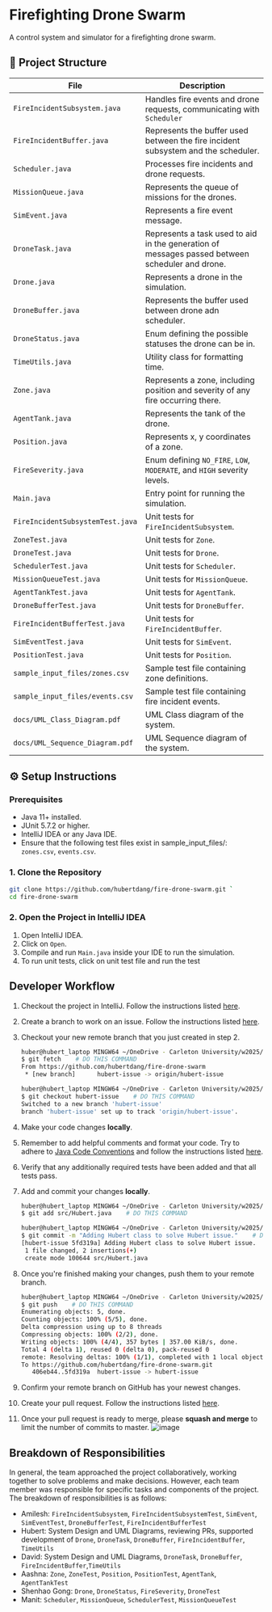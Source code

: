 # Firefighting Drone Swarm

A control system and simulator for a firefighting drone swarm.

## 📂 Project Structure

| **File**                         | **Description**                                                                                 |
|----------------------------------|-------------------------------------------------------------------------------------------------|
| `FireIncidentSubsystem.java`     | Handles fire events and drone requests, communicating with `Scheduler`                          |
| `FireIncidentBuffer.java`        | Represents the buffer used between the fire incident subsystem and the scheduler.               |
| `Scheduler.java`                 | Processes fire incidents and drone requests.                                                    |
| `MissionQueue.java`              | Represents the queue of missions for the drones.                                                |
| `SimEvent.java`                  | Represents a fire event message.                                                                |
| `DroneTask.java`                 | Represents a task used to aid in the generation of messages passed between scheduler and drone. |
| `Drone.java`                     | Represents a drone in the simulation.                                                           |
| `DroneBuffer.java`               | Represents the buffer used between drone adn scheduler.                                         |
| `DroneStatus.java`               | Enum defining the possible statuses the drone can be in.                                        |
| `TimeUtils.java`                 | Utility class for formatting time.                                                              |
| `Zone.java`                      | Represents a zone, including position and severity of any fire occurring there.                 |
| `AgentTank.java`                 | Represents the tank of the drone.                                                               |
| `Position.java`                  | Represents x, y coordinates of a zone.                                                          |
| `FireSeverity.java`              | Enum defining `NO_FIRE`, `LOW`, `MODERATE`, and `HIGH` severity levels.                         |
| `Main.java`                      | Entry point for running the simulation.                                                         |
| `FireIncidentSubsystemTest.java` | Unit tests for `FireIncidentSubsystem`.                                                         | 
| `ZoneTest.java`                  | Unit tests for `Zone`.                                                                          |
| `DroneTest.java`                 | Unit tests for `Drone`.                                                                         |
| `SchedulerTest.java`             | Unit tests for `Scheduler`.                                                                     |
| `MissionQueueTest.java`          | Unit tests for `MissionQueue`.                                                                  |
| `AgentTankTest.java`             | Unit tests for `AgentTank`.                                                                     |
| `DroneBufferTest.java`           | Unit tests for `DroneBuffer`.                                                                   |
| `FireIncidentBufferTest.java`    | Unit tests for `FireIncidentBuffer`.                                                            |
| `SimEventTest.java`              | Unit tests for `SimEvent`.                                                                      |
| `PositionTest.java`              | Unit tests for `Position`.                                                                      |
| `sample_input_files/zones.csv`   | Sample test file containing zone definitions.                                                   |
| `sample_input_files/events.csv`  | Sample test file containing fire incident events.                                               |
| `docs/UML_Class_Diagram.pdf`     | UML Class diagram of the system.                                                                |
| `docs/UML_Sequence_Diagram.pdf`  | UML Sequence diagram of the system.                                                             |

## ⚙️ Setup Instructions

### **Prerequisites**
- Java 11+ installed.
- JUnit 5.7.2 or higher.
- IntelliJ IDEA or any Java IDE.
- Ensure that the following test files exist in sample_input_files/: `zones.csv`, `events.csv`.

### **1. Clone the Repository**
```sh
git clone https://github.com/hubertdang/fire-drone-swarm.git `
cd fire-drone-swarm
```
### **2. Open the Project in IntelliJ IDEA**
1. Open IntelliJ IDEA.
2. Click on `Open`.
3. Compile and run `Main.java` inside your IDE to run the simulation.
4. To run unit tests, click on unit test file and run the test

## Developer Workflow

1. Checkout the project in IntelliJ. Follow the instructions listed [here](https://www.jetbrains.com/help/idea/manage-projects-hosted-on-github.html#clone-from-GitHub).

2. Create a branch to work on an issue. Follow the instructions listed [here](https://docs.github.com/en/issues/tracking-your-work-with-issues/using-issues/creating-a-branch-for-an-issue).

3. Checkout your new remote branch that you just created in step 2.
    ```bash
    huber@hubert_laptop MINGW64 ~/OneDrive - Carleton University/w2025/SYSC3303/project/FireDroneSwarm (master)
    $ git fetch    # DO THIS COMMAND
    From https://github.com/hubertdang/fire-drone-swarm
     * [new branch]      hubert-issue -> origin/hubert-issue

    huber@hubert_laptop MINGW64 ~/OneDrive - Carleton University/w2025/SYSC3303/project/FireDroneSwarm (master)
    $ git checkout hubert-issue    # DO THIS COMMAND
    Switched to a new branch 'hubert-issue'
    branch 'hubert-issue' set up to track 'origin/hubert-issue'.
    ```

4. Make your code changes **locally**.

5. Remember to add helpful comments and format your code. Try to adhere to [Java Code Conventions](https://www.oracle.com/docs/tech/java/codeconventions.pdf) and follow the instructions listed [here](https://www.jetbrains.com/help/idea/reformat-and-rearrange-code.html#reformat_file).

6. Verify that any additionally required tests have been added and that all tests pass.

7. Add and commit your changes **locally**.
    ```bash
    huber@hubert_laptop MINGW64 ~/OneDrive - Carleton University/w2025/SYSC3303/project/FireDroneSwarm (hubert- issue)
    $ git add src/Hubert.java    # DO THIS COMMAND

    huber@hubert_laptop MINGW64 ~/OneDrive - Carleton University/w2025/SYSC3303/project/FireDroneSwarm (hubert-issue)
    $ git commit -m "Adding Hubert class to solve Hubert issue."    # DO THIS COMMAND
    [hubert-issue 5fd319a] Adding Hubert class to solve Hubert issue.
     1 file changed, 2 insertions(+)
     create mode 100644 src/Hubert.java
    ```

8. Once you're finished making your changes, push them to your remote branch.
    ```bash
    huber@hubert_laptop MINGW64 ~/OneDrive - Carleton University/w2025/SYSC3303/project/FireDroneSwarm (hubert-issue)
    $ git push    # DO THIS COMMAND
    Enumerating objects: 5, done.
    Counting objects: 100% (5/5), done.
    Delta compression using up to 8 threads
    Compressing objects: 100% (2/2), done.
    Writing objects: 100% (4/4), 357 bytes | 357.00 KiB/s, done.
    Total 4 (delta 1), reused 0 (delta 0), pack-reused 0
    remote: Resolving deltas: 100% (1/1), completed with 1 local object.
    To https://github.com/hubertdang/fire-drone-swarm.git
       406eb44..5fd319a  hubert-issue -> hubert-issue
    ```

9. Confirm your remote branch on GitHub has your newest changes.
10. Create your pull request. Follow the instructions listed [here](https://docs.github.com/en/pull-requests/collaborating-with-pull-requests/proposing-changes-to-your-work-with-pull-requests/creating-a-pull-request#creating-the-pull-request).
11. Once your pull request is ready to merge, please **squash and merge** to limit the number of commits to master.
![image](https://github.com/user-attachments/assets/e829f914-5a12-4ec0-a8e7-1ee3f6358397)

## Breakdown of Responsibilities
In general, the team approached the project collaboratively, working together to solve problems and make decisions. However, each team member was responsible for specific tasks and components of the project. 
The breakdown of responsibilities is as follows:
- Amilesh: `FireIncidentSubsystem`, `FireIncidentSubsystemTest`, `SimEvent`, `SimEventTest`, `DroneBufferTest`, 
`FireIncidentBufferTest`
- Hubert: System Design and UML Diagrams, reviewing PRs, supported development of 
`Drone`, `DroneTask`, `DroneBuffer`, `FireIncidentBuffer`, `TimeUtils`
- David: System Design and UML Diagrams, `DroneTask`, `DroneBuffer`, `FireIncidentBuffer`,`TimeUtils`
- Aashna: `Zone`, `ZoneTest`, `Position`, `PositionTest`, `AgentTank`, `AgentTankTest`
- Shenhao Gong: `Drone`, `DroneStatus`, `FireSeverity`, `DroneTest`
- Manit: `Scheduler`, `MissionQueue`, `SchedulerTest`, `MissionQueueTest`

